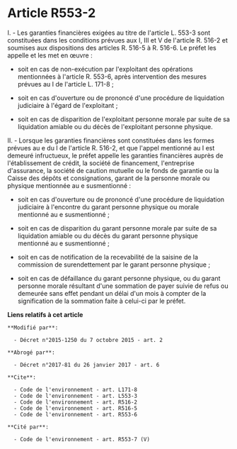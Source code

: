# Article R553-2

I. - Les garanties financières exigées au titre de l'article L. 553-3 sont constituées dans les conditions prévues aux I, III
et V de l'article R. 516-2 et soumises aux dispositions des articles R. 516-5 à R. 516-6. Le préfet les appelle et les met en
œuvre :

- soit en cas de non-exécution par l'exploitant des opérations mentionnées à l'article R. 553-6, après intervention des
mesures prévues au I de l'article L. 171-8 ;

- soit en cas d'ouverture ou de prononcé d'une procédure de liquidation judiciaire à l'égard de l'exploitant ;

- soit en cas de disparition de l'exploitant personne morale par suite de sa liquidation amiable ou du décès de l'exploitant
personne physique. 

II. - Lorsque les garanties financières sont constituées dans les formes prévues au e du I de l'article R. 516-2, et que
l'appel mentionné au I est demeuré infructueux, le préfet appelle les garanties financières auprès de l'établissement de
crédit, la société de financement, l'entreprise d'assurance, la société de caution mutuelle ou le fonds de garantie ou la
Caisse des dépôts et consignations, garant de la personne morale ou physique mentionnée au e susmentionné :

- soit en cas d'ouverture ou de prononcé d'une procédure de liquidation judiciaire à l'encontre du garant personne physique
ou morale mentionné au e susmentionné ;

- soit en cas de disparition du garant personne morale par suite de sa liquidation amiable ou du décès du garant personne
physique mentionné au e susmentionné ;

- soit en cas de notification de la recevabilité de la saisine de la commission de surendettement par le garant personne
physique ;

- soit en cas de défaillance du garant personne physique, ou du garant personne morale résultant d'une sommation de payer
suivie de refus ou demeurée sans effet pendant un délai d'un mois à compter de la signification de la sommation faite à
celui-ci par le préfet.

**Liens relatifs à cet article**

	**Modifié par**:

	  - Décret n°2015-1250 du 7 octobre 2015 - art. 2

	**Abrogé par**:

	  - Décret n°2017-81 du 26 janvier 2017 - art. 6

	**Cite**:

	  - Code de l'environnement - art. L171-8
	  - Code de l'environnement - art. L553-3
	  - Code de l'environnement - art. R516-2
	  - Code de l'environnement - art. R516-5
	  - Code de l'environnement - art. R553-6

	**Cité par**:

	  - Code de l'environnement - art. R553-7 (V)
